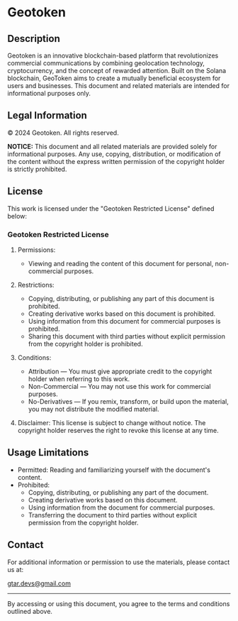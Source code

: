 # Geotoken

## Description
Geotoken is an innovative blockchain-based platform that revolutionizes commercial communications by combining geolocation technology, cryptocurrency, and the concept of rewarded attention. Built on the Solana blockchain, GeoToken aims to create a mutually beneficial ecosystem for users and businesses. This document and related materials are intended for informational purposes only.

## Legal Information
© 2024 Geotoken. All rights reserved.

**NOTICE:** This document and all related materials are provided solely for informational purposes. Any use, copying, distribution, or modification of the content without the express written permission of the copyright holder is strictly prohibited.

## License
This work is licensed under the "Geotoken Restricted License" defined below:

### Geotoken Restricted License

1. Permissions:
   - Viewing and reading the content of this document for personal, non-commercial purposes.

2. Restrictions:
   - Copying, distributing, or publishing any part of this document is prohibited.
   - Creating derivative works based on this document is prohibited.
   - Using information from this document for commercial purposes is prohibited.
   - Sharing this document with third parties without explicit permission from the copyright holder is prohibited.

3. Conditions:
   - Attribution — You must give appropriate credit to the copyright holder when referring to this work.
   - Non-Commercial — You may not use this work for commercial purposes.
   - No-Derivatives — If you remix, transform, or build upon the material, you may not distribute the modified material.

4. Disclaimer:
   This license is subject to change without notice. The copyright holder reserves the right to revoke this license at any time.

## Usage Limitations
- Permitted: Reading and familiarizing yourself with the document's content.
- Prohibited:
  - Copying, distributing, or publishing any part of the document.
  - Creating derivative works based on this document.
  - Using information from the document for commercial purposes.
  - Transferring the document to third parties without explicit permission from the copyright holder.

## Contact
For additional information or permission to use the materials, please contact us at:

gtar.devs@gmail.com

---

By accessing or using this document, you agree to the terms and conditions outlined above.

